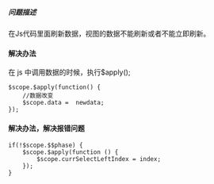 ##### 问题描述
在Js代码里面刷新数据，视图的数据不能刷新或者不能立即刷新。


#### 解决办法
在 js 中调用数据的时候，执行$apply();


	$scope.$apply(function() {
		//数据改变
		$scope.data =  newdata;
	});

#### 解决办法，解决报错问题

    if(!$scope.$$phase) {
        $scope.$apply(function () {
            $scope.currSelectLeftIndex = index;
        });
    }